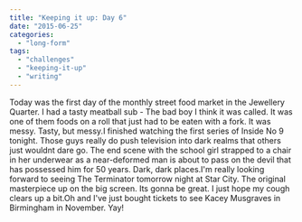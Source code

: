 ```yaml
---
title: "Keeping it up: Day 6"
date: "2015-06-25"
categories: 
  - "long-form"
tags: 
  - "challenges"
  - "keeping-it-up"
  - "writing"
---
```


Today was the first day of the monthly street food market in the Jewellery Quarter. I had a tasty meatball sub - The bad boy I think it was called. It was one of them foods on a roll that just had to be eaten with a fork. It was messy. Tasty, but messy.I finished watching the first series of Inside No 9 tonight. Those guys really do push television into dark realms that others just wouldnt dare go. The end scene with the school girl strapped to a chair in her underwear as a near-deformed man is about to pass on the devil that has possessed him for 50 years. Dark, dark places.I'm really looking forward to seeing The Terminator tomorrow night at Star City. The original masterpiece up on the big screen. Its gonna be great. I just hope my cough clears up a bit.Oh and I've just bought tickets to see Kacey Musgraves in Birmingham in November. Yay!
